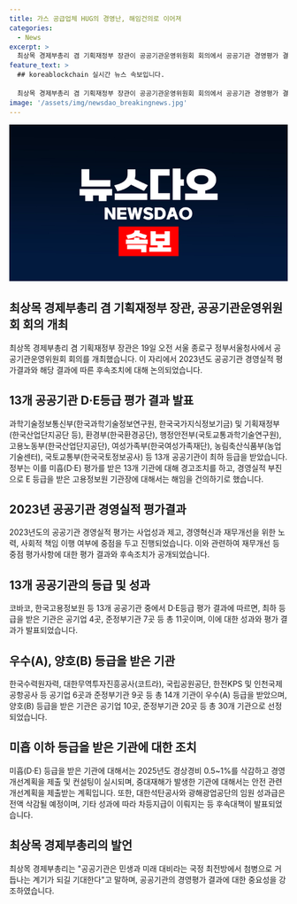 ```yaml
---
title: 가스 공급업체 HUG의 경영난, 해임건의로 이어져
categories:
  - News
excerpt: >
  최상목 경제부총리 겸 기획재정부 장관이 공공기관운영위원회 회의에서 공공기관 경영평가 결과를 발표했다. 13개 공공기관이 D·E등급을 받았고, 이에 따라 해당 기관의 경영실적이 부진한 기관장에 대해 경고조치와 해임 건의가 결정됐다. 또한, 공공기관의 재무개선 등을 중점평가하고 안전사고 등을 감점 요인으로 반영했다. 이번 평가 결과로 인해 클릭하고 싶은 기사가 완성됐을 것이다.
feature_text: >
  ## koreablockchain 실시간 뉴스 속보입니다.

  최상목 경제부총리 겸 기획재정부 장관이 공공기관운영위원회 회의에서 공공기관 경영평가 결과를 발표했다. 13개 공공기관이 D·E등급을 받았고, 이에 따라 해당 기관의 경영실적이 부진한 기관장에 대해 경고조치와 해임 건의가 결정됐다. 또한, 공공기관의 재무개선 등을 중점평가하고 안전사고 등을 감점 요인으로 반영했다. 이번 평가 결과로 인해 클릭하고 싶은 기사가 완성됐을 것이다.
image: '/assets/img/newsdao_breakingnews.jpg'
---
```


<p><img src="/assets/img/newsdao_breakingnews.jpg" alt="koreablockchain 속보" /></p>

<h2 data-ke-size="size26">최상목 경제부총리 겸 기획재정부 장관, 공공기관운영위원회 회의 개최</h2>

<p data-ke-size="size16">최상목 경제부총리 겸 기획재정부 장관은 19일 오전 서울 종로구 정부서울청사에서 공공기관운영위원회 회의를 개최했습니다. 이 자리에서 2023년도 공공기관 경영실적 평가결과와 해당 결과에 따른 후속조치에 대해 논의되었습니다.</p>

<h2 data-ke-size="size26">13개 공공기관 D·E등급 평가 결과 발표</h2>

<p data-ke-size="size16">과학기술정보통신부(한국과학기술정보연구원, 한국국가지식정보기금) 및 기획재정부(한국산업단지공단 등), 환경부(한국환경공단), 행정안전부(국토교통과학기술연구원), 고용노동부(한국산업단지공단), 여성가족부(한국여성가족재단), 농림축산식품부(농업기술센터), 국토교통부(한국국토정보공사) 등 13개 공공기관이 최하 등급을 받았습니다. 정부는 이를 미흡(D·E) 평가를 받은 13개 기관에 대해 경고조치를 하고, 경영실적 부진으로 E 등급을 받은 고용정보원 기관장에 대해서는 해임을 건의하기로 했습니다.</p>

<h2 data-ke-size="size26">2023년 공공기관 경영실적 평가결과</h2>

<p data-ke-size="size16">2023년도의 공공기관 경영실적 평가는 사업성과 제고, 경영혁신과 재무개선을 위한 노력, 사회적 책임 이행 여부에 중점을 두고 진행되었습니다. 이와 관련하여 재무개선 등 중점 평가사항에 대한 평가 결과와 후속조치가 공개되었습니다.</p>

<h2 data-ke-size="size26">13개 공공기관의 등급 및 성과</h2>

<p data-ke-size="size16">코바코, 한국고용정보원 등 13개 공공기관 중에서 D·E등급 평가 결과에 따르면, 최하 등급을 받은 기관은 공기업 4곳, 준정부기관 7곳 등 총 11곳이며, 이에 대한 성과와 평가 결과가 발표되었습니다.</p>

<h2 data-ke-size="size26">우수(A), 양호(B) 등급을 받은 기관</h2>

<p data-ke-size="size16">한국수력원자력, 대한무역투자진흥공사(코트라), 국립공원공단, 한전KPS 및 인천국제공항공사 등 공기업 6곳과 준정부기관 9곳 등 총 14개 기관이 우수(A) 등급을 받았으며, 양호(B) 등급을 받은 기관은 공기업 10곳, 준정부기관 20곳 등 총 30개 기관으로 선정되었습니다.</p>

<h2 data-ke-size="size26">미흡 이하 등급을 받은 기관에 대한 조치</h2>

<p data-ke-size="size16">미흡(D·E) 등급을 받은 기관에 대해서는 2025년도 경상경비 0.5~1%를 삭감하고 경영개선계획을 제출 및 컨설팅이 실시되며, 중대재해가 발생한 기관에 대해서는 안전 관련 개선계획을 제출받는 계획입니다. 또한, 대한석탄공사와 광해광업공단의 임원 성과급은 전액 삭감될 예정이며, 기타 성과에 따라 차등지급이 이뤄지는 등 후속대책이 발표되었습니다.</p>

<h2 data-ke-size="size26">최상목 경제부총리의 발언</h2>

<p data-ke-size="size16">최상목 경제부총리는 "공공기관은 민생과 미래 대비라는 국정 최전방에서 첨병으로 거듭나는 계기가 되길 기대한다"고 말하며, 공공기관의 경영평가 결과에 대한 중요성을 강조하였습니다.</p>

